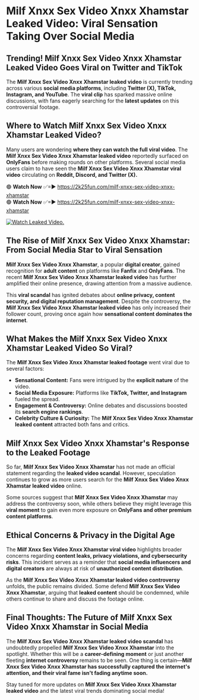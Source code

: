 # Milf Xnxx Sex Video Xnxx Xhamstar Leaked Video: Viral Sensation Taking Over Social Media

## **Trending! Milf Xnxx Sex Video Xnxx Xhamstar Leaked Video Goes Viral on Twitter and TikTok**
The **Milf Xnxx Sex Video Xnxx Xhamstar leaked video** is currently trending across various **social media platforms**, including **Twitter (X), TikTok, Instagram, and YouTube**. The **viral clip** has sparked massive online discussions, with fans eagerly searching for the **latest updates** on this controversial footage.

## **Where to Watch Milf Xnxx Sex Video Xnxx Xhamstar Leaked Video?**
Many users are wondering **where they can watch the full viral video**. The **Milf Xnxx Sex Video Xnxx Xhamstar leaked video** reportedly surfaced on **OnlyFans** before making rounds on other platforms. Several social media users claim to have seen the **Milf Xnxx Sex Video Xnxx Xhamstar viral video** circulating on **Reddit, Discord, and Twitter (X).**

🟢 **Watch Now** ✅=► https://2k25fun.com/milf-xnxx-sex-video-xnxx-xhamstar  
🟢 **Watch Now** ✅=► https://2k25fun.com/milf-xnxx-sex-video-xnxx-xhamstar  

[![Watch Leaked Video.](https://miro.medium.com/v2/resize:fit:828/format:webp/1*cilzJN44JGOrTw9NJCrNHA.gif "Watch Leaked Video")](https://2k25fun.com/milf-xnxx-sex-video-xnxx-xhamstar)

## **The Rise of Milf Xnxx Sex Video Xnxx Xhamstar: From Social Media Star to Viral Sensation**
**Milf Xnxx Sex Video Xnxx Xhamstar**, a popular **digital creator**, gained recognition for **adult content** on platforms like **Fanfix** and **OnlyFans**. The recent **Milf Xnxx Sex Video Xnxx Xhamstar leaked video** has further amplified their online presence, drawing attention from a massive audience.

This **viral scandal** has ignited debates about **online privacy, content security, and digital reputation management**. Despite the controversy, the **Milf Xnxx Sex Video Xnxx Xhamstar leaked video** has only increased their follower count, proving once again how **sensational content dominates the internet**.

## **What Makes the Milf Xnxx Sex Video Xnxx Xhamstar Leaked Video So Viral?**
The **Milf Xnxx Sex Video Xnxx Xhamstar leaked footage** went viral due to several factors:
- **Sensational Content:** Fans were intrigued by the **explicit nature** of the video.
- **Social Media Exposure:** Platforms like **TikTok, Twitter, and Instagram** fueled the spread.
- **Engagement & Controversy:** Online debates and discussions boosted its **search engine rankings**.
- **Celebrity Culture & Curiosity:** The **Milf Xnxx Sex Video Xnxx Xhamstar leaked content** attracted both fans and critics.

## **Milf Xnxx Sex Video Xnxx Xhamstar's Response to the Leaked Footage**
So far, **Milf Xnxx Sex Video Xnxx Xhamstar** has not made an official statement regarding the **leaked video scandal**. However, speculation continues to grow as more users search for the **Milf Xnxx Sex Video Xnxx Xhamstar leaked video** online.

Some sources suggest that **Milf Xnxx Sex Video Xnxx Xhamstar** may address the controversy soon, while others believe they might leverage this **viral moment** to gain even more exposure on **OnlyFans and other premium content platforms**.

## **Ethical Concerns & Privacy in the Digital Age**
The **Milf Xnxx Sex Video Xnxx Xhamstar viral video** highlights broader concerns regarding **content leaks, privacy violations, and cybersecurity risks**. This incident serves as a reminder that **social media influencers and digital creators** are always at risk of **unauthorized content distribution**.

As the **Milf Xnxx Sex Video Xnxx Xhamstar leaked video controversy** unfolds, the public remains divided. Some defend **Milf Xnxx Sex Video Xnxx Xhamstar**, arguing that **leaked content** should be condemned, while others continue to share and discuss the footage online.

## **Final Thoughts: The Future of Milf Xnxx Sex Video Xnxx Xhamstar in Social Media**
The **Milf Xnxx Sex Video Xnxx Xhamstar leaked video scandal** has undoubtedly propelled **Milf Xnxx Sex Video Xnxx Xhamstar** into the spotlight. Whether this will be a **career-defining moment** or just another fleeting **internet controversy** remains to be seen. One thing is certain—**Milf Xnxx Sex Video Xnxx Xhamstar has successfully captured the internet's attention, and their viral fame isn't fading anytime soon.**

Stay tuned for more updates on **Milf Xnxx Sex Video Xnxx Xhamstar leaked video** and the latest viral trends dominating social media!